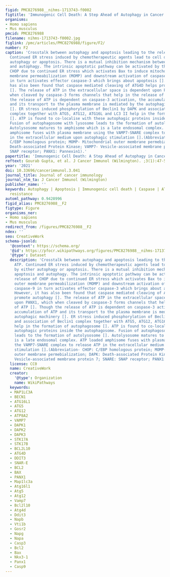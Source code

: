 ```yaml
---
figid: PMC8276988__nihms-1713743-f0002
figtitle: 'Immunogenic Cell Death: A Step Ahead of Autophagy in Cancer Therapy'
organisms:
- Homo sapiens
- Mus musculus
pmcid: PMC8276988
filename: nihms-1713743-f0002.jpg
figlink: /pmc/articles/PMC8276988/figure/F2/
number: F2
caption: 'Crosstalk between autophagy and apoptosis leading to the release of ATP.
  Continued ER stress induced by chemotherapeutic agents lead to cell death by either
  autophagy or apoptosis. There is a mutual inhibition mechanism between apoptosis
  and autophagy. The intrinsic apoptotic pathway can be activated by the release of
  CHOP due to continued ER stress which activates Bax to induce mitochondrial outer
  membrane permeabilization (MOMP) and downstream activation of caspase-9. caspase-9
  in turn activates effector caspase-3 which brings about apoptosis []. However, it
  has also been found that caspase mediated cleaving of ATG4D helps promote autophagy
  []. The release of ATP in the extracellular space is dependent upon PANX1, which
  when cleaved by caspase-3 forms channels that help in the release of ATP []. Though
  the release of ATP is dependent on caspase-3 activation, the accumulation of ATP
  and its transport to the plasma membrane is mediated by the autophagic machinery
  []. ER stress induced phosphorylation of Beclin1 by DAPK and association of Beclin1
  complex together with ATG5, ATG12, ATG16L and LC3 II help in the formation of autophagosome
  []. ATP is found to co-localise with these autophagic proteins inside the autophagosome.
  Fusion of autophagosome with lysosome leads to the formation of autolysosome [].
  Autolysosome matures to amphisome which is a late endosomal complex. ATP loaded
  amphisome fuses with plasma membrane using the VAMP7-SNARE complex to release ATP
  in the extracellular medium upon autophagic stimulation [].(Abbreviation- CHOP:
  C/EBP homologous protein; MOMP- Mitochondrial outer membrane permebialization; DAPK:
  Death-associated Protein Kinase; VAMP7- Vesicle-associated membrane protein 7; SNARE:
  SNAP receptor; PANX1: Pannexin1).'
papertitle: 'Immunogenic Cell Death: A Step Ahead of Autophagy in Cancer Therapy.'
reftext: Gourab Gupta, et al. J Cancer Immunol (Wilmington). ;3(1):47-59.
year: '2021'
doi: 10.33696/cancerimmunol.3.041
journal_title: Journal of cancer immunology
journal_nlm_ta: J Cancer Immunol (Wilmington)
publisher_name: ''
keywords: Autophagy | Apoptosis | Immunogenic cell death | Caspase | ATP | Multi-drug
  resistance
automl_pathway: 0.9428996
figid_alias: PMC8276988__F2
figtype: Figure
organisms_ner:
- Homo sapiens
- Mus musculus
redirect_from: /figures/PMC8276988__F2
ndex: ''
seo: CreativeWork
schema-jsonld:
  '@context': https://schema.org/
  '@id': https://pfocr.wikipathways.org/figures/PMC8276988__nihms-1713743-f0002.html
  '@type': Dataset
  description: 'Crosstalk between autophagy and apoptosis leading to the release of
    ATP. Continued ER stress induced by chemotherapeutic agents lead to cell death
    by either autophagy or apoptosis. There is a mutual inhibition mechanism between
    apoptosis and autophagy. The intrinsic apoptotic pathway can be activated by the
    release of CHOP due to continued ER stress which activates Bax to induce mitochondrial
    outer membrane permeabilization (MOMP) and downstream activation of caspase-9.
    caspase-9 in turn activates effector caspase-3 which brings about apoptosis [].
    However, it has also been found that caspase mediated cleaving of ATG4D helps
    promote autophagy []. The release of ATP in the extracellular space is dependent
    upon PANX1, which when cleaved by caspase-3 forms channels that help in the release
    of ATP []. Though the release of ATP is dependent on caspase-3 activation, the
    accumulation of ATP and its transport to the plasma membrane is mediated by the
    autophagic machinery []. ER stress induced phosphorylation of Beclin1 by DAPK
    and association of Beclin1 complex together with ATG5, ATG12, ATG16L and LC3 II
    help in the formation of autophagosome []. ATP is found to co-localise with these
    autophagic proteins inside the autophagosome. Fusion of autophagosome with lysosome
    leads to the formation of autolysosome []. Autolysosome matures to amphisome which
    is a late endosomal complex. ATP loaded amphisome fuses with plasma membrane using
    the VAMP7-SNARE complex to release ATP in the extracellular medium upon autophagic
    stimulation [].(Abbreviation- CHOP: C/EBP homologous protein; MOMP- Mitochondrial
    outer membrane permebialization; DAPK: Death-associated Protein Kinase; VAMP7-
    Vesicle-associated membrane protein 7; SNARE: SNAP receptor; PANX1: Pannexin1).'
  license: CC0
  name: CreativeWork
  creator:
    '@type': Organization
    name: WikiPathways
  keywords:
  - MAP1LC3A
  - BECN1
  - ATG16L1
  - ATG5
  - ATG12
  - ATP8A2
  - VAMP7
  - DAPK1
  - DAPK2
  - DAPK3
  - STK17A
  - STK17B
  - BCL2L10
  - ATG4D
  - DDIT3
  - SNAR-E
  - BCL2
  - BAX
  - PANX1
  - Map1lc3a
  - Atg16l1
  - Atg5
  - Atg12
  - Vamp7
  - Bcl2l10
  - Atg4d
  - Ddit3
  - Napb
  - Vti1b
  - Gosr2
  - Napg
  - Napa
  - Casp3
  - Bcl2
  - Bax
  - Nkx3-1
  - Panx1
  - Casp9
---
```

